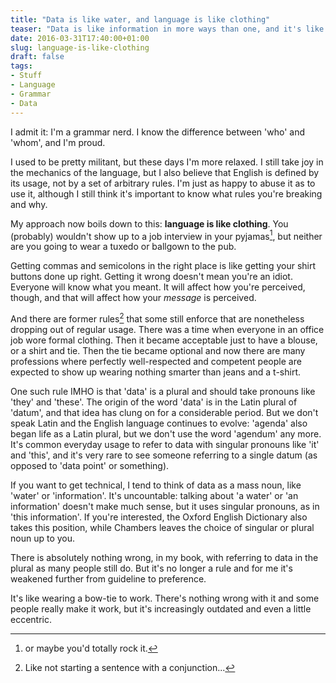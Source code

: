 ```yaml
---
title: "Data is like water, and language is like clothing"
teaser: "Data is like information in more ways than one, and it's like water too"
date: 2016-03-31T17:40:00+01:00
slug: language-is-like-clothing
draft: false
tags:
- Stuff
- Language
- Grammar
- Data
---
```


I admit it: I'm a grammar nerd.  I know the difference between 'who' and 'whom', and I'm proud.

I used to be pretty militant, but these days I'm more relaxed.  I still take joy in the mechanics of the language, but I also believe that English is defined by its usage, not by a set of arbitrary rules.  I'm just as happy to abuse it as to use it, although I still think it's important to know what rules you're breaking and why.

My approach now boils down to this: **language is like clothing**.  You (probably) wouldn't show up to a job interview in your pyjamas[^2], but neither are you going to wear a tuxedo or ballgown to the pub.

Getting commas and semicolons in the right place is like getting your shirt buttons done up right.  Getting it wrong doesn't mean you're an idiot.  Everyone will know what you meant.  It will affect how you're perceived, though, and that will affect how your *message* is perceived.

And there are former rules[^1] that some still enforce that are nonetheless dropping out of regular usage.  There was a time when everyone in an office job wore formal clothing.  Then it became acceptable just to have a blouse, or a shirt and tie.  Then the tie became optional and now there are many professions where perfectly well-respected and competent people are expected to show up wearing nothing smarter than jeans and a t-shirt.

[^1]: Like not starting a sentence with a conjunction...

One such rule IMHO is that 'data' is a plural and should take pronouns like 'they' and 'these'.  The origin of the word 'data' is in the Latin plural of 'datum', and that idea has clung on for a considerable period.  But we don't speak Latin and the English language continues to evolve: 'agenda' also began life as a Latin plural, but we don't use the word 'agendum' any more.  It's common everyday usage to refer to data with singular pronouns like 'it' and 'this', and it's very rare to see someone referring to a single datum (as opposed to 'data point' or something).

If you want to get technical, I tend to think of data as a mass noun, like 'water' or 'information'.  It's uncountable: talking about 'a water' or 'an information' doesn't make much sense, but it uses singular pronouns, as in 'this information'.  If you're interested, the Oxford English Dictionary also takes this position, while Chambers leaves the choice of singular or plural noun up to you.

There is absolutely nothing wrong, in my book, with referring to data in the plural as many people still do.  But it's no longer a rule and for me it's weakened further from guideline to preference.

It's like wearing a bow-tie to work. There's nothing wrong with it and some people really make it work, but it's increasingly outdated and even a little eccentric.

[^2]: or maybe you'd totally rock it.
